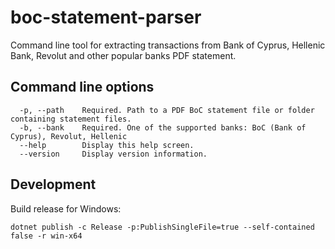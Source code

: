 # boc-statement-parser
Command line tool for extracting transactions from Bank of Cyprus, Hellenic Bank, Revolut and other popular banks PDF statement.

## Command line options
```
  -p, --path    Required. Path to a PDF BoC statement file or folder containing statement files.
  -b, --bank    Required. One of the supported banks: BoC (Bank of Cyprus), Revolut, Hellenic
  --help        Display this help screen.
  --version     Display version information.
```

## Development
Build release for Windows:
```
dotnet publish -c Release -p:PublishSingleFile=true --self-contained false -r win-x64
```
